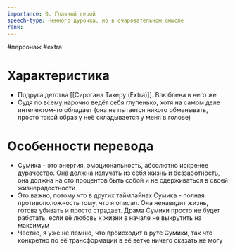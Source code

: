 ```yaml
---
importance: 0. Главный герой
speech-type: Немного дурочка, но в очаровательном смысле
rank:
---
```

#персонаж #extra
# Характеристика

- Подруга детства [[Сироганэ Такеру (Extra)]]. Влюблена в него же
- Судя по всему нарочно ведёт себя глупенько, хотя на самом деле интелектом-то обладает (она не пытается никого обманывать, просто такой образ у неё складывается у меня в голове)

# Особенности перевода

- Сумика - это энергия, эмоциональность, абсолютно искренее дурачество. Она должна излучать из себя жизнь и беззаботность, она должна на сто процентов быть собой и не сдерживаться в своей жизнерадостности 
- Это важно, потому что в других таймлайнах Сумика - полная противоположность тому, что я описал. Она ненавидит жизнь, готова убивать и просто страдает. Драма Сумики просто не будет работать, если её любовь к жизни в начале не выкрутить на максимум
- Честно, я уже не помню, что происходит в руте Сумики, так что конкретно по её трансформации в её ветке ничего сказать не могу